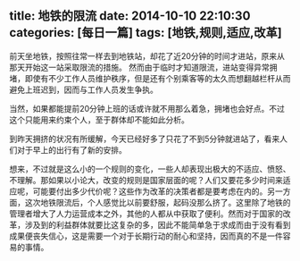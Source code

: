 title: 地铁的限流
date: 2014-10-10 22:10:30
categories: [每日一篇]
tags: [地铁,规则,适应,改革]
---
前天坐地铁，按照往常一样去到地铁站，却花了近20分钟的时间才进站，原来从那天开始这一站采取限流的措施。
然而由于临时才知道限流，进站变得异常拥堵，即使有不少工作人员维护秩序，但是还有个别乘客等的太久而想翻越栏杆从而避免上班迟到，因而与工作人员发生争执。

当然，如果都能提前20分钟上班的话或许就不用那么着急，拥堵也会好点。不过这个只能用来约束个人，至于群体却不能如此分析。

到昨天拥挤的状况有所缓解，今天已经好多了只花了不到5分钟就进站了，看来人们对于早上的出行有了新的安排。

想来，不过就是这么小的一个规则的变化，一些人却表现出极大的不适应、愤怒、不理解。那如果以小论大，改变的规则是国家层面的呢？人们又要花多少时间来适应呢，可能要付出多少代价呢？这些作为改革的决策者都是要考虑在内的。另一方面，这次地铁限流后，个人感觉比以前要舒服，起码没那么挤了。这里除了地铁的管理者增大了人力运营成本之外，其他的人都从中获取了便利。然而对于国家的改革，涉及到的利益群体就要比这复杂的多，因此不能简单急于求成而由于没有看到成果便丧失信心，这是需要一个对于长期行动的耐心和坚持，因而真的不是一件容易的事情。